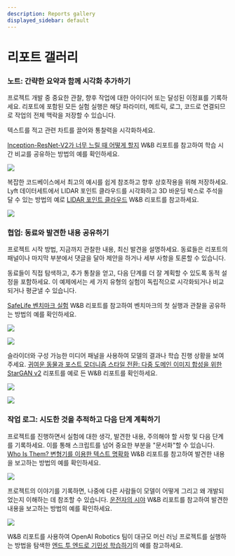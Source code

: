 ```yaml
---
description: Reports gallery
displayed_sidebar: default
---
```


# 리포트 갤러리

### 노트: 간략한 요약과 함께 시각화 추가하기

프로젝트 개발 중 중요한 관찰, 향후 작업에 대한 아이디어 또는 달성된 이정표를 기록하세요. 리포트에 포함된 모든 실험 실행은 해당 파라미터, 메트릭, 로그, 코드로 연결되므로 작업의 전체 맥락을 저장할 수 있습니다.

텍스트를 적고 관련 차트를 끌어와 통찰력을 시각화하세요.

[Inception-ResNet-V2가 너무 느릴 때 어떻게 할지](https://wandb.ai/stacey/estuary/reports/When-Inception-ResNet-V2-is-too-slow--Vmlldzo3MDcxMA) W&B 리포트를 참고하여 학습 시간 비교를 공유하는 방법의 예를 확인하세요.

![](/images/reports/notes_add_quick_summary.png)

복잡한 코드베이스에서 최고의 예시를 쉽게 참조하고 향후 상호작용을 위해 저장하세요. Lyft 데이터세트에서 LIDAR 포인트 클라우드를 시각화하고 3D 바운딩 박스로 주석을 달 수 있는 방법의 예로 [LIDAR 포인트 클라우드](https://wandb.ai/stacey/lyft/reports/LIDAR-Point-Clouds-of-Driving-Scenes--Vmlldzo2MzA5Mg) W&B 리포트를 참고하세요.

![](/images/reports/notes_add_quick_summary_save_best_examples.png)

### 협업: 동료와 발견한 내용 공유하기

프로젝트 시작 방법, 지금까지 관찰한 내용, 최신 발견을 설명하세요. 동료들은 리포트의 패널이나 마지막 부분에서 댓글을 달아 제안을 하거나 세부 사항을 토론할 수 있습니다.

동료들이 직접 탐색하고, 추가 통찰을 얻고, 다음 단계를 더 잘 계획할 수 있도록 동적 설정을 포함하세요. 이 예제에서는 세 가지 유형의 실험이 독립적으로 시각화되거나 비교되거나 평균낼 수 있습니다.

[SafeLife 벤치마크 실험](https://wandb.ai/stacey/saferlife/reports/SafeLife-Benchmark-Experiments--Vmlldzo0NjE4MzM) W&B 리포트를 참고하여 벤치마크의 첫 실행과 관찰을 공유하는 방법의 예를 확인하세요.

![](/images/reports/intro_collaborate1.png)

![](/images/reports/intro_collaborate2.png)

슬라이더와 구성 가능한 미디어 패널을 사용하여 모델의 결과나 학습 진행 상황을 보여주세요. [귀여운 동물과 포스트 모더니즘 스타일 전환: 다중 도메인 이미지 합성을 위한 StarGAN v2](https://wandb.ai/stacey/stargan/reports/Cute-Animals-and-Post-Modern-Style-Transfer-StarGAN-v2-for-Multi-Domain-Image-Synthesis---VmlldzoxNzcwODQ) 리포트를 예로 든 W&B 리포트를 확인하세요.

![](/images/reports/intro_collaborate3.png)

![](/images/reports/intro_collaborate4.png)

### 작업 로그: 시도한 것을 추적하고 다음 단계 계획하기

프로젝트를 진행하면서 실험에 대한 생각, 발견한 내용, 주의해야 할 사항 및 다음 단계를 기록하세요. 이를 통해 스크립트를 넘어 중요한 부분을 "문서화"할 수 있습니다. [Who Is Them? 변형기를 이용한 텍스트 명확화](https://wandb.ai/stacey/winograd/reports/Who-is-Them-Text-Disambiguation-with-Transformers--VmlldzoxMDU1NTc) W&B 리포트를 참고하여 발견한 내용을 보고하는 방법의 예를 확인하세요.

![](/images/reports/intro_work_log_1.png)

프로젝트의 이야기를 기록하면, 나중에 다른 사람들이 모델이 어떻게 그리고 왜 개발되었는지 이해하는 데 참조할 수 있습니다. [운전자의 시야](https://wandb.ai/stacey/deep-drive/reports/The-View-from-the-Driver-s-Seat--Vmlldzo1MTg5NQ) W&B 리포트를 참고하여 발견한 내용을 보고하는 방법의 예를 확인하세요.

![](/images/reports/intro_work_log_2.png)

W&B 리포트를 사용하여 OpenAI Robotics 팀이 대규모 머신 러닝 프로젝트를 실행하는 방법을 탐색한 [엔드 투 엔드로 기민성 학습하기](https://bit.ly/wandb-learning-dexterity)의 예를 참고하세요.